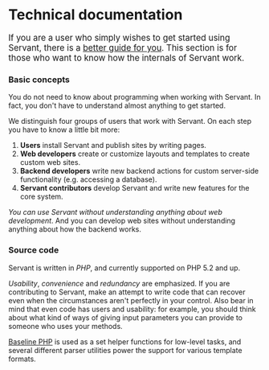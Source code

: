 
# Technical documentation

<big>If you are a user who simply wishes to get started using Servant, there is a [better guide for you](/get-started). This section is for those who want to know how the internals of Servant work.</big>



### Basic concepts

You do not need to know about programming when working with Servant. In fact, you don't have to understand almost anything to get started.

We distinguish four groups of users that work with Servant. On each step you have to know a little bit more:

1. **Users** install Servant and publish sites by writing pages.
2. **Web developers** create or customize layouts and templates to create custom web sites.
3. **Backend developers** write new backend actions for custom server-side functionality (e.g. accessing a database).
4. **Servant contributors** develop Servant and write new features for the core system.

*You can use Servant without understanding anything about web development*. And you can develop web sites without understanding anything about how the backend works.



### Source code

Servant is written in *PHP*, and currently supported on PHP 5.2 and up.

*Usability*, *convenience* and *redundancy* are emphasized. If you are contributing to Servant, make an attempt to write code that can recover even when the circumstances aren't perfectly in your control. Also bear in mind that even code has users and usability: for example, you should think about what kind of ways of giving input parameters you can provide to someone who uses your methods.

[Baseline PHP](http://eiskis.net/baseline-php/) is used as a set helper functions for low-level tasks, and several different parser utilities power the support for various template formats.
